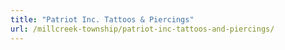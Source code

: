 ```yaml
---
title: "Patriot Inc. Tattoos & Piercings"
url: /millcreek-township/patriot-inc-tattoos-and-piercings/
---
```

